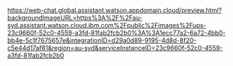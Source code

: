 https://web-chat.global.assistant.watson.appdomain.cloud/preview.html?backgroundImageURL=https%3A%2F%2Fau-syd.assistant.watson.cloud.ibm.com%2Fpublic%2Fimages%2Fupx-23c9660f-52c0-4559-a3fd-81fab2fcb2b0%3A%3A1ecc77a2-6a72-4bb0-bb4e-5c1f7675657e&integrationID=d29a0d89-9195-4d8d-8f20-c5e44d17af81&region=au-syd&serviceInstanceID=23c9660f-52c0-4559-a3fd-81fab2fcb2b0
